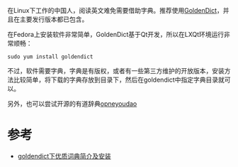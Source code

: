 在Linux下工作的中国人，阅读英文难免需要借助字典。推荐使用[GoldenDict](https://github.com/goldendict/goldendict)，并且在主要发行版本都已包含。

在Fedora上安装软件非常简单，GoldenDict基于Qt开发，所以在LXQt环境运行非常顺畅：

```
sudo yum install goldendict
```

不过，软件需要字典，字典是有版权，或者有一些第三方维护的开放版本，安装方法比较简单，将下载的字典存放到目录下，然后在goldendict中指定字典目录就可以。

另外，也可以尝试开源的有道辞典[opneyoudao](http://openyoudao.org/)

# 参考

* [goldendict下优质词典简介及安装](https://blog.yuanbin.me/posts/2013/01/goldendictxia-san-da-you-zhi-ci-ku-shi-yong-xiao-ji.html)